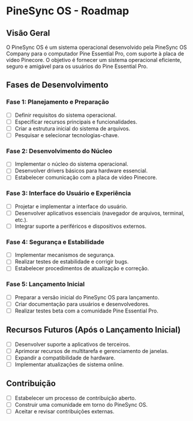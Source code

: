 # PineSync OS - Roadmap

## Visão Geral

O PineSync OS é um sistema operacional desenvolvido pela PineSync OS Company para o computador Pine Essential Pro, com suporte à placa de vídeo Pinecore. O objetivo é fornecer um sistema operacional eficiente, seguro e amigável para os usuários do Pine Essential Pro.

## Fases de Desenvolvimento

### Fase 1: Planejamento e Preparação

- [ ] Definir requisitos do sistema operacional.
- [ ] Especificar recursos principais e funcionalidades.
- [ ] Criar a estrutura inicial do sistema de arquivos.
- [ ] Pesquisar e selecionar tecnologias-chave.

### Fase 2: Desenvolvimento do Núcleo

- [ ] Implementar o núcleo do sistema operacional.
- [ ] Desenvolver drivers básicos para hardware essencial.
- [ ] Estabelecer comunicação com a placa de vídeo Pinecore.

### Fase 3: Interface do Usuário e Experiência

- [ ] Projetar e implementar a interface do usuário.
- [ ] Desenvolver aplicativos essenciais (navegador de arquivos, terminal, etc.).
- [ ] Integrar suporte a periféricos e dispositivos externos.

### Fase 4: Segurança e Estabilidade

- [ ] Implementar mecanismos de segurança.
- [ ] Realizar testes de estabilidade e corrigir bugs.
- [ ] Estabelecer procedimentos de atualização e correção.

### Fase 5: Lançamento Inicial

- [ ] Preparar a versão inicial do PineSync OS para lançamento.
- [ ] Criar documentação para usuários e desenvolvedores.
- [ ] Realizar testes beta com a comunidade Pine Essential Pro.

## Recursos Futuros (Após o Lançamento Inicial)

- [ ] Desenvolver suporte a aplicativos de terceiros.
- [ ] Aprimorar recursos de multitarefa e gerenciamento de janelas.
- [ ] Expandir a compatibilidade de hardware.
- [ ] Implementar atualizações de sistema online.

## Contribuição

- [ ] Estabelecer um processo de contribuição aberto.
- [ ] Construir uma comunidade em torno do PineSync OS.
- [ ] Aceitar e revisar contribuições externas.

